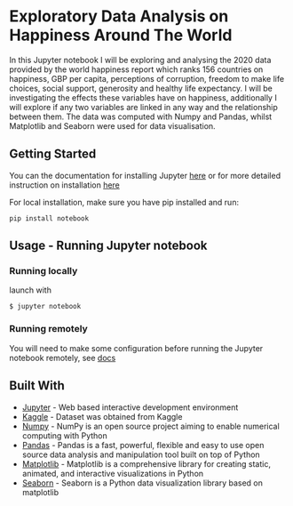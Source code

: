 # Exploratory Data Analysis on Happiness Around The World

In this Jupyter notebook I will be exploring and analysing the 2020 data provided by the world happiness report which ranks 156 countries on happiness, GBP per capita, perceptions of corruption, freedom to make life choices, social support, generosity and healthy life expectancy. I will be investigating the effects these variables have on happiness, additionally I will explore if any two variables are linked in any way and the relationship between them. The data was computed with Numpy and Pandas, whilst Matplotlib and Seaborn were used for data visualisation.

## Getting Started

You can the documentation for installing Jupyter [here](https://jupyter.org/install) or for more detailed instruction on installation [here](https://jupyterlab.readthedocs.io/en/stable/getting_started/installation.html) 

For local installation, make sure you have pip installed and run:

`
pip install notebook
`

## Usage - Running Jupyter notebook

### Running locally

launch with

`
$ jupyter notebook
`

### Running remotely

You will need to make some configuration before running the Jupyter notebook remotely, see [docs](https://jupyter-notebook.readthedocs.io/en/stable/public_server.html)

## Built With

* [Jupyter](https://jupyter.org/index.html) - Web based interactive development environment 
* [Kaggle](https://www.kaggle.com/) - Dataset was obtained from Kaggle
* [Numpy](https://numpy.org/) - NumPy is an open source project aiming to enable numerical computing with Python
* [Pandas](https://pandas.pydata.org/) - Pandas is a fast, powerful, flexible and easy to use open source data analysis and manipulation tool built on top of Python
* [Matplotlib](https://matplotlib.org/) - Matplotlib is a comprehensive library for creating static, animated, and interactive visualizations in Python
* [Seaborn](https://seaborn.pydata.org/) - Seaborn is a Python data visualization library based on matplotlib

